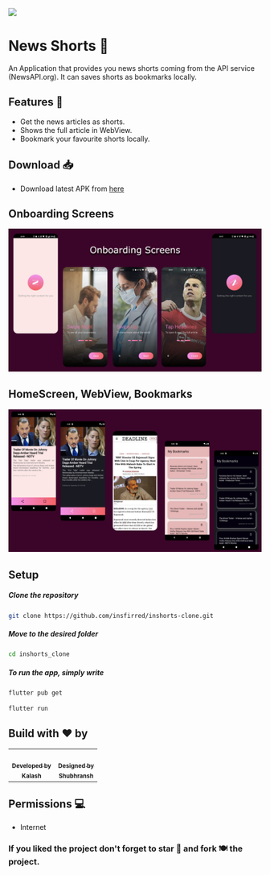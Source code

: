 ![](./Assets/header.png)

# News Shorts 📄 

An Application that provides you news shorts coming from the API service (NewsAPI.org). It can saves shorts as bookmarks locally. 


## Features 🚀

- Get the news articles as shorts.
- Shows the full article in WebView.
- Bookmark your favourite shorts locally.


## Download 📥
- Download latest APK from [here](https://drive.google.com/file/d/1-3usyE__CcjB2DNy-qYNfd5OqJIgYkNZ/view?usp=sharing)

## Onboarding Screens 
![screenshot1](assets/readMe/one.jpg)

## HomeScreen, WebView, Bookmarks
![screenshot1](assets/readMe/two.jpg)

## Setup

  ##### Clone the repository
```bash
git clone https://github.com/insfirred/inshorts-clone.git
```
  ##### Move to the desired folder
```bash
cd inshorts_clone
```

  ##### To run the app, simply write
```bash
flutter pub get
```

```bash
flutter run
```

## Build with ❤️ by
<table>
  <tbody><tr>
    <td align="center"><a href="https://github.com/insfirred"><img alt="" src="https://avatars.githubusercontent.com/insfirred" width="100px;"><br><sub><b>Developed by<br>Kalash</b></sub></a></td>
    <td align="center"><a href="https://github.com/iamshubhransh"><img alt="" src="https://avatars.githubusercontent.com/iamshubhransh" width="100px;"><br><sub><b>Designed by<br>Shubhransh</b></sub></a></td>

  </tr>
</tbody></table>

## Permissions 💻
- Internet

### If you liked the project don't forget to star 🌟 and fork 🍽 the project.
